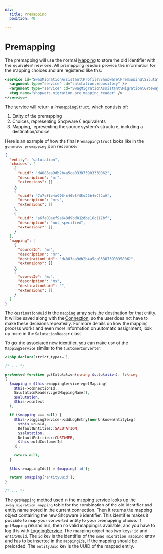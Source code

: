 ```yaml
---
nav:
  title: Premapping
  position: 40

---
```


# Premapping

The premapping will use the normal [Mapping](convert-and-mapping#mapping) to store the old identifier with the equivalent new one. All premapping readers provide the information for the mapping choices and are registered like this:

```xml
<service id="SwagMigrationAssistant\Profile\Shopware\Premapping\SalutationReader">
  <argument type="service" id="salutation.repository" />
  <argument type="service" id="SwagMigrationAssistant\Migration\Gateway\GatewayRegistry" />
  <tag name="shopware.migration.pre_mapping_reader" />
</service>
```

The service will return a `PremappingStruct`, which consists of:

1. Entity of the premapping
2. Choices, representing Shopware 6 equivalents
3. Mapping, representing the source system's structure, including a destination/choice

Here is an example of how the final `PremappingStruct` looks like in the `generate-premapping` json response:

```json
{
  "entity": "salutation",
  "choices": [
    {
      "uuid": "d4883ea9db2b4a5ca033873903358062",
      "description": "mr",
      "extensions": []
    },
    {
      "uuid": "7a7ef1e4a9064c46b5f85e28b4d942a9",
      "description": "mrs",
      "extensions": []
    },
    {
      "uuid": "a6fa00aef9a648d9bd012dbe16c112bf",
      "description": "not_specified",
      "extensions": []
    }
  ],
  "mapping": [
    {
      "sourceId": "mr",
      "description": "mr",
      "destinationUuid": "d4883ea9db2b4a5ca033873903358062",
      "extensions": []
    },
    {
      "sourceId": "ms",
      "description": "ms",
      "destinationUuid": "",
      "extensions": []
    }
  ]
}
```

The `destinationUuid` in the `mapping` array sets the destination for that entity. It will be saved along with the [Connection](profile-and-connection#connection), so the user does not have to make these decisions repeatedly. For more details on how the mapping process works and even more information on automatic assignment, look up more in the `SalutationReader` class.

To get the associated new identifier, you can make use of the `MappingService` similar to the `CustomerConverter`:

```php
<?php declare(strict_types=1);

/* ... */

protected function getSalutation(string $salutation): ?string
{
  $mapping = $this->mappingService->getMapping(
    $this->connectionId,
    SalutationReader::getMappingName(),
    $salutation,
    $this->context
  );

  if ($mapping === null) {
    $this->loggingService->addLogEntry(new UnknownEntityLog(
      $this->runId,
      DefaultEntities::SALUTATION,
      $salutation,
      DefaultEntities::CUSTOMER,
      $this->oldCustomerId
    ));

    return null;
  }

  $this->mappingIds[] = $mapping['id'];

  return $mapping['entityUuid'];
}

/* ... */
```

The `getMapping` method used in the mapping service looks up the `swag_migration_mapping` table for the combination of the old identifier and entity name stored in the current connection. Then it returns the mapping object containing the new Shopware 6 identifier. This identifier makes it possible to map your converted entity to your premapping choice. If `getMapping` returns null, then no valid mapping is available, and you have to log this with [LoggingService](logging). The mapping object has two keys: `id` and `entityUuid`. The `id` key is the identifier of the `swag_migration_mapping` entry and has to be inserted in the `mappingIds`, if the mapping should be preloaded. The `entityUuid` key is the UUID of the mapped entity.
